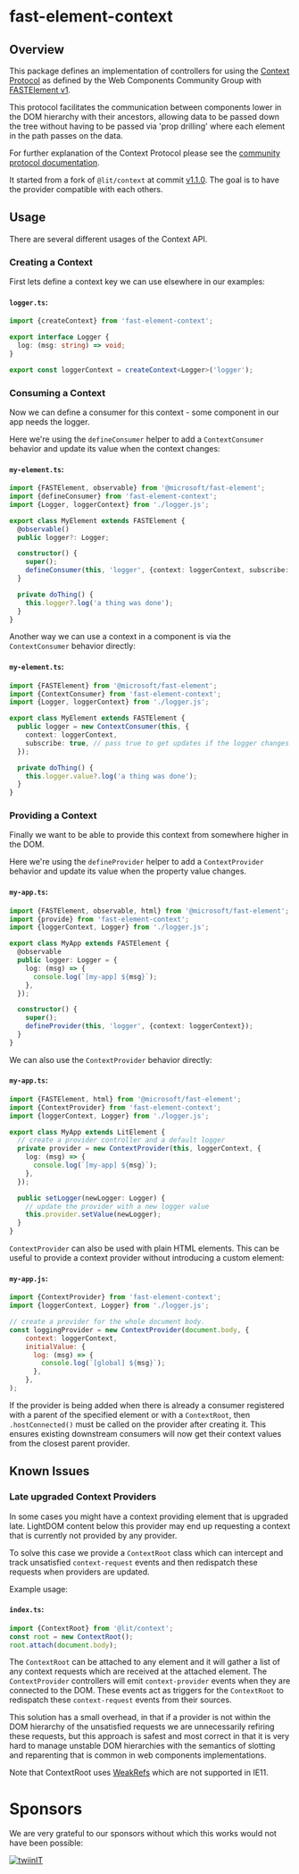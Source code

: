 # fast-element-context

## Overview

This package defines an implementation of controllers for using the [Context Protocol](https://github.com/webcomponents-cg/community-protocols/blob/main/proposals/context.md) as defined by the Web Components Community Group with [FASTElement v1](https://github.com/microsoft/fast).

This protocol facilitates the communication between components lower in the DOM hierarchy with their ancestors, allowing data to be passed down the tree without having to be passed via 'prop drilling' where each element in the path passes on the data.

For further explanation of the Context Protocol please see the [community protocol documentation](https://github.com/webcomponents-cg/community-protocols/blob/main/proposals/context.md).

It started from a fork of `@lit/context` at commit [v1.1.0](https://github.com/lit/lit/tree/%40lit/context%401.1.0).
The goal is to have the provider compatible with each others.

## Usage

There are several different usages of the Context API.

### Creating a Context

First lets define a context key we can use elsewhere in our examples:

#### **`logger.ts`**:

```ts
import {createContext} from 'fast-element-context';

export interface Logger {
  log: (msg: string) => void;
}

export const loggerContext = createContext<Logger>('logger');
```

### Consuming a Context

Now we can define a consumer for this context - some component in our app needs the logger.

Here we're using the `defineConsumer` helper to add a `ContextConsumer` behavior
and update its value when the context changes:

#### **`my-element.ts`**:

```ts
import {FASTElement, observable} from '@microsoft/fast-element';
import {defineConsumer} from 'fast-element-context';
import {Logger, loggerContext} from './logger.js';

export class MyElement extends FASTElement {
  @observable()
  public logger?: Logger;

  constructor() {
    super();
    defineConsumer(this, 'logger', {context: loggerContext, subscribe: true});
  }

  private doThing() {
    this.logger?.log('a thing was done');
  }
}
```

Another way we can use a context in a component is via the `ContextConsumer` behavior directly:

#### **`my-element.ts`**:

```ts
import {FASTElement} from '@microsoft/fast-element';
import {ContextConsumer} from 'fast-element-context';
import {Logger, loggerContext} from './logger.js';

export class MyElement extends FASTElement {
  public logger = new ContextConsumer(this, {
    context: loggerContext,
    subscribe: true, // pass true to get updates if the logger changes
  });

  private doThing() {
    this.logger.value?.log('a thing was done');
  }
}
```

### Providing a Context

Finally we want to be able to provide this context from somewhere higher in the DOM.

Here we're using the `defineProvider` helper to add a `ContextProvider`
behavior and update its value when the property value changes.

#### **`my-app.ts`**:

```ts
import {FASTElement, observable, html} from '@microsoft/fast-element';
import {provide} from 'fast-element-context';
import {loggerContext, Logger} from './logger.js';

export class MyApp extends FASTElement {
  @observable
  public logger: Logger = {
    log: (msg) => {
      console.log(`[my-app] ${msg}`);
    },
  });

  constructor() {
    super();
    defineProvider(this, 'logger', {context: loggerContext});
  }
}
```

We can also use the `ContextProvider` behavior directly:

#### **`my-app.ts`**:

```ts
import {FASTElement, html} from '@microsoft/fast-element';
import {ContextProvider} from 'fast-element-context';
import {loggerContext, Logger} from './logger.js';

export class MyApp extends LitElement {
  // create a provider controller and a default logger
  private provider = new ContextProvider(this, loggerContext, {
    log: (msg) => {
      console.log(`[my-app] ${msg}`);
    },
  });

  public setLogger(newLogger: Logger) {
    // update the provider with a new logger value
    this.provider.setValue(newLogger);
  }
}
```

`ContextProvider` can also be used with plain HTML elements. This can be
useful to provide a context provider without introducing a custom element:

#### **`my-app.js`**:

```js
import {ContextProvider} from 'fast-element-context';
import {loggerContext, Logger} from './logger.js';

// create a provider for the whole document body.
const loggingProvider = new ContextProvider(document.body, {
    context: loggerContext,
    initialValue: {
      log: (msg) => {
        console.log(`[global] ${msg}`);
      },
    },
);
```

If the provider is being added when there is already a consumer registered with
a parent of the specified element or with a `ContextRoot`, then
`.hostConnected()` must be called on the provider after creating it. This
ensures existing downstream consumers will now get their context values from the
closest parent provider.

## Known Issues

### Late upgraded Context Providers

In some cases you might have a context providing element that is upgraded late. LightDOM content below this provider may end up requesting a context that is currently not provided by any provider.

To solve this case we provide a `ContextRoot` class which can intercept and track unsatisfied `context-request` events and then redispatch these requests when providers are updated.

Example usage:

#### **`index.ts`**:

```ts
import {ContextRoot} from '@lit/context';
const root = new ContextRoot();
root.attach(document.body);
```

The `ContextRoot` can be attached to any element and it will gather a list of any context requests which are received at the attached element. The `ContextProvider` controllers will emit `context-provider` events when they are connected to the DOM. These events act as triggers for the `ContextRoot` to redispatch these `context-request` events from their sources.

This solution has a small overhead, in that if a provider is not within the DOM hierarchy of the unsatisfied requests we are unnecessarily refiring these requests, but this approach is safest and most correct in that it is very hard to manage unstable DOM hierarchies with the semantics of slotting and reparenting that is common in web components implementations.

Note that ContextRoot uses [WeakRefs](https://developer.mozilla.org/en-US/docs/Web/JavaScript/Reference/Global_Objects/WeakRef) which are not supported in IE11.

# Sponsors

We are very grateful to our sponsors without which this works would not have been possible:

[![twiinIT](https://twiinit.com/images/twiinIT_logo_left_no_subtitle.svg)](https://twiinit.com)
